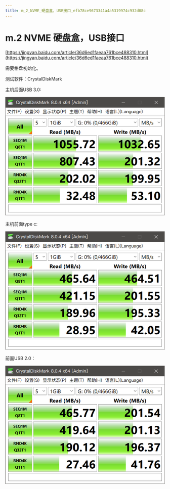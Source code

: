 ```yaml
---
title: m_2_NVME_硬盘盒，USB接口_efb78ce9673341a4a5319974c932d08c
---
```


# m.2 NVME 硬盘盒，USB接口

[https://jingyan.baidu.com/article/36d6ed1faeaa761bce488310.html](https://jingyan.baidu.com/article/36d6ed1faeaa761bce488310.html)

需要格盘初始化。

测试软件：CrystalDiskMark

主机后面USB 3.0:

![Untitled](assets/2022-05-02_11-13-36.png)

主机前面type c:

![Untitled](assets/2022-05-02_11-29-09.png)

前面USB 2.0：

![Untitled](assets/2022-05-02_11-29-05.png)